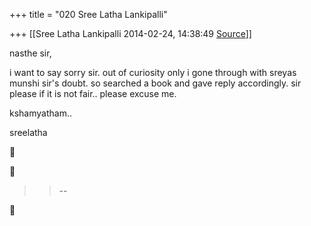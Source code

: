 +++
title = "020 Sree Latha Lankipalli"

+++
[[Sree Latha Lankipalli	2014-02-24, 14:38:49 [Source](https://groups.google.com/g/samskrita/c/7lNy004yJHk)]]



nasthe sir,

  

i want to say sorry sir. out of curiosity only i gone through with sreyas munshi sir's doubt. so searched a book and gave reply accordingly. sir please if it is not fair.. please excuse me.

  

kshamyatham..

  

  

sreelatha

  
  





> 
> > 
> > --  
> > 
> > 



